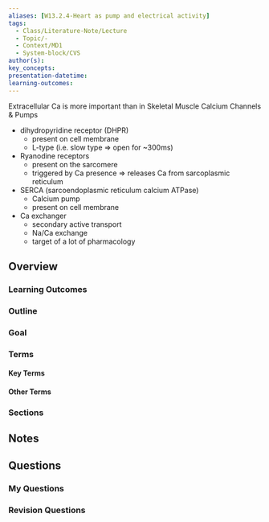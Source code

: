 ```yaml
---
aliases: [W13.2.4-Heart as pump and electrical activity]
tags:
  - Class/Literature-Note/Lecture
  - Topic/-
  - Context/MD1
  - System-block/CVS
author(s): 
key_concepts: 
presentation-datetime: 
learning-outcomes:
---
```


Extracellular Ca is more important than in Skeletal Muscle
Calcium Channels & Pumps
- dihydropyridine receptor (DHPR)
	- present on cell membrane
	- L-type (i.e. slow type => open for ~300ms)
- Ryanodine receptors
	- present on the sarcomere
	- triggered by Ca presence => releases Ca from sarcoplasmic reticulum
- SERCA (sarcoendoplasmic reticulum calcium ATPase)
	- Calcium pump
	- present on cell membrane
- Ca exchanger
	- secondary active transport
	- Na/Ca exchange
	- target of a lot of pharmacology

## Overview
### Learning Outcomes

### Outline

### Goal

### Terms
#### Key Terms

#### Other Terms

### Sections


## Notes


## Questions

### My Questions
### Revision Questions




